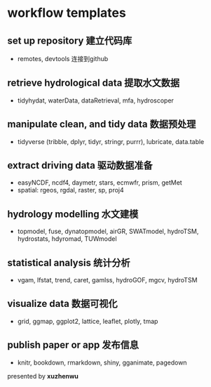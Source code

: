 # workflow templates 



## set up repository  建立代码库

- remotes, devtools 连接到github

## retrieve hydrological data 提取水文数据

  - tidyhydat, waterData, dataRetrieval, mfa, hydroscoper

## manipulate clean, and tidy data 数据预处理

  - tidyverse (tribble, dplyr, tidyr, stringr, purrr), lubricate, data.table

## extract driving data 驱动数据准备
  - easyNCDF, ncdf4, daymetr, stars, ecmwfr, prism, getMet
  - spatial: rgeos, rgdal, raster, sp, proj4

## hydrology modelling 水文建模

  - topmodel, fuse, dynatopmodel, airGR, SWATmodel, hydroTSM, hydrostats, hdyromad, TUWmodel

## statistical analysis 统计分析

  - vgam, lfstat, trend, caret, gamlss, hydroGOF, mgcv, hydroTSM

## visualize data 数据可视化

  - grid, ggmap, ggplot2, lattice, leaflet, plotly, tmap

## publish paper or app 发布信息

  - knitr, bookdown, rmarkdown, shiny, gganimate, pagedown



presented by **xuzhenwu**